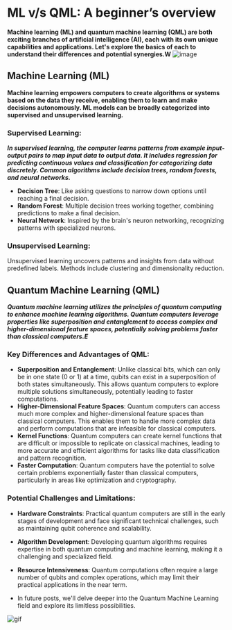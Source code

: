 # ML v/s QML: A beginner’s overview

**Machine learning (ML) and quantum machine learning (QML) are both exciting branches of artificial intelligence (AI), each with its own unique capabilities and applications. Let's explore the basics of each to understand their differences and potential synergies.W**
![image](https://github.com/Rjesh2006/Q_m_l/assets/143868643/eea08dbd-25ae-44f6-b7ac-9266f00b0d2e)


## Machine Learning (ML)

**Machine learning empowers computers to create algorithms or systems based on the data they receive, enabling them to learn and make decisions autonomously. ML models can be broadly categorized into supervised and unsupervised learning.**

### Supervised Learning:

***In supervised learning, the computer learns patterns from example input-output pairs to map input data to output data. It includes regression for predicting continuous values and classification for categorizing data discretely. Common algorithms include decision trees, random forests, and neural networks.***

- **Decision Tree**: Like asking questions to narrow down options until reaching a final decision.
- **Random Forest**: Multiple decision trees working together, combining predictions to make a final decision.
- **Neural Network**: Inspired by the brain's neuron networking, recognizing patterns with specialized neurons.

### Unsupervised Learning:

Unsupervised learning uncovers patterns and insights from data without predefined labels. Methods include clustering and dimensionality reduction.

## Quantum Machine Learning (QML)

***Quantum machine learning utilizes the principles of quantum computing to enhance machine learning algorithms. Quantum computers leverage properties like superposition and entanglement to access complex and higher-dimensional feature spaces, potentially solving problems faster than classical computers.E***

### Key Differences and Advantages of QML:

- **Superposition and Entanglement**: Unlike classical bits, which can only be in one state (0 or 1) at a time, qubits can exist in a superposition of both states simultaneously. This allows quantum computers to explore multiple solutions simultaneously, potentially leading to faster computations.
- **Higher-Dimensional Feature Spaces**: Quantum computers can access much more complex and higher-dimensional feature spaces than classical computers. This enables them to handle more complex data and perform computations that are infeasible for classical computers.
- **Kernel Functions**: Quantum computers can create kernel functions that are difficult or impossible to replicate on classical machines, leading to more accurate and efficient algorithms for tasks like data classification and pattern recognition.
- **Faster Computation**: Quantum computers have the potential to solve certain problems exponentially faster than classical computers, particularly in areas like optimization and cryptography.

### Potential Challenges and Limitations:

- **Hardware Constraints**: Practical quantum computers are still in the early stages of development and face significant technical challenges, such as maintaining qubit coherence and scalability.
- **Algorithm Development**: Developing quantum algorithms requires expertise in both quantum computing and machine learning, making it a challenging and specialized field.
- **Resource Intensiveness**: Quantum computations often require a large number of qubits and complex operations, which may limit their practical applications in the near term.

- In future posts, we'll delve deeper into the Quantum Machine Learning field and explore its limitless possibilities.



![gif](![image](https://github.com/Rjesh2006/Q_m_l/assets/143868643/9fad247f-018b-437e-85e6-07db10001ea1))

